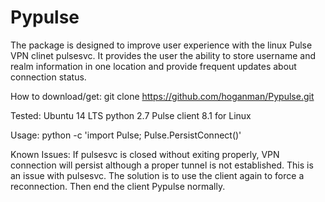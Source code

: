 # Pypulse

The package is designed to improve user experience with the linux Pulse VPN clinet pulsesvc. It provides the user the ability to store username and realm information in one location and provide frequent updates about connection status.

How to download/get:
 git clone https://github.com/hoganman/Pypulse.git

Tested:
  Ubuntu 14 LTS
  python 2.7
  Pulse client 8.1 for Linux

Usage:
  python -c 'import Pulse; Pulse.PersistConnect()'

Known Issues:
 If pulsesvc is closed without exiting properly, VPN connection will persist although a proper tunnel is not established. This is an issue with pulsesvc. The solution is to use the client again to force a reconnection. Then end the client Pypulse normally.
